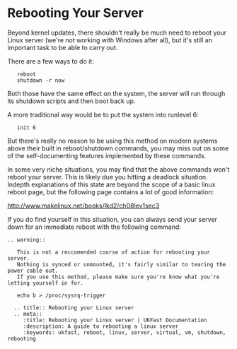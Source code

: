 # Rebooting Your Server

Beyond kernel updates, there shouldn't really be much need to reboot your Linux server (we're not working with Windows after all), but it's still an important task to be able to carry out.

There are a few ways to do it:

```console
   reboot
   shutdown -r now
```

Both those have the same effect on the system, the server will run through its shutdown scripts and then boot back up.

A more traditional way would be to put the system into runlevel 6:

```console
   init 6
```

But there's really no reason to be using this method on modern systems above their built in reboot/shutdown commands, you may miss out on some of the self-documenting features implemented by these commands.

In some very niche situations, you may find that the above commands won't reboot your server. This is likely due you hitting a deadlock situation. Indepth explanations of this state are beyond the scope of a basic linux reboot page, but the following page contains a lot of good information:

<http://www.makelinux.net/books/lkd2/ch08lev1sec3>

If you do find yourself in this situation, you can always send your server down for an immediate reboot with the following command:

```eval_rst
.. warning::

   This is not a reccomended course of action for rebooting your server.
   Nothing is synced or unmounted, it's fairly similar to tearing the power cable out.
   If you use this method, please make sure you're know what you're letting yourself in for.
```

```console
   echo b > /proc/sysrq-trigger
```

```eval_rst
  .. title:: Rebooting your Linux server
  .. meta::
     :title: Rebooting your Linux server | UKFast Documentation
     :description: A guide to rebooting a linux server
     :keywords: ukfast, reboot, linux, server, virtual, vm, shutdown, rebooting
